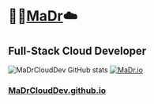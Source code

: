 # :rocket::cactus:[MaDr](https://MaDr.io):cloud:
## Full-Stack Cloud Developer
![MaDrCloudDev GitHub stats](https://github-readme-stats.vercel.app/api?username=madrclouddev&count_private=true&show_icons=true&theme=radical)
[![MaDr.io](https://github-readme-stats.vercel.app/api/pin/?username=madrclouddeva&repo=madr.io)](https://github.com/madrclouddev/madr.io)
### [MaDrCloudDev.github.io](https://MaDrCloudDev.github.io)
